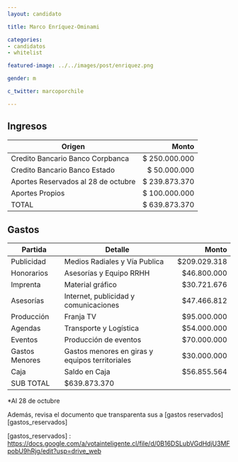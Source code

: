```yaml
---
layout: candidato

title: Marco Enríquez-Ominami

categories: 
- candidatos
- whitelist

featured-image: ../../images/post/enriquez.png

gender: m

c_twitter: marcoporchile

---
```



## Ingresos

Origen | Monto 
------------- | -------------:
Credito Bancario Banco Corpbanca | $ 250.000.000
Credito Bancario Banco Estado | $ 50.000.000
Aportes Reservados al 28 de octubre | $ 239.873.370
Aportes Propios | $ 100.000.000
TOTAL | $ 639.873.370


## Gastos

Partida | Detalle | Monto 
------------- | ------------- | -------------:
Publicidad | Medios Radiales y Vía Publica  | $209.029.318 
Honorarios | Asesorías y Equipo RRHH | $46.800.000 
Imprenta | Material gráfico | $30.721.676
Asesorías | Internet, publicidad y comunicaciones | $47.466.812
Producción | Franja TV | $95.000.000
Agendas | Transporte y Logística | $54.000.000
Eventos | Producción de eventos | $70.000.000 
Gastos Menores | Gastos menores en giras y equipos territoriales | $30.000.000 
Caja | Saldo en Caja | $56.855.564 
 | SUB	TOTAL	| $639.873.370

*Al 28 de octubre

Además, revisa el documento que transparenta sus a [gastos reservados][gastos_reservados] 




[gastos_reservados] : https://docs.google.com/a/votainteligente.cl/file/d/0B16DSLubVGdHdjU3MFpobU9hRjg/edit?usp=drive_web
